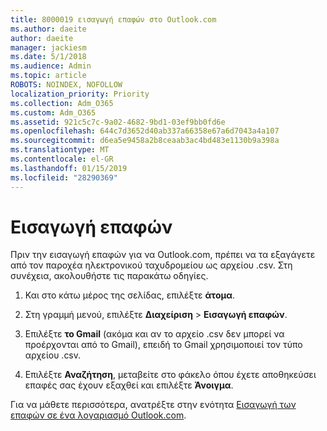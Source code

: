 ```yaml
---
title: 8000019 εισαγωγή επαφών στο Outlook.com
ms.author: daeite
author: daeite
manager: jackiesm
ms.date: 5/1/2018
ms.audience: Admin
ms.topic: article
ROBOTS: NOINDEX, NOFOLLOW
localization_priority: Priority
ms.collection: Adm_O365
ms.custom: Adm_O365
ms.assetid: 921c5c7c-9a02-4682-9bd1-03ef9bb0fd6e
ms.openlocfilehash: 644c7d3652d40ab337a66358e67a6d7043a4a107
ms.sourcegitcommit: d6ea5e9458a2b8ceaab3ac4bd483e1130b9a398a
ms.translationtype: MT
ms.contentlocale: el-GR
ms.lasthandoff: 01/15/2019
ms.locfileid: "28290369"
---
```

# <a name="import-contacts"></a>Εισαγωγή επαφών

Πριν την εισαγωγή επαφών για να Outlook.com, πρέπει να τα εξαγάγετε από τον παροχέα ηλεκτρονικού ταχυδρομείου ως αρχείου .csv. Στη συνέχεια, ακολουθήστε τις παρακάτω οδηγίες.
  
1. Και στο κάτω μέρος της σελίδας, επιλέξτε **άτομα**. 
    
2. Στη γραμμή μενού, επιλέξτε **Διαχείριση** \> **Εισαγωγή επαφών**. 
    
3. Επιλέξτε **το Gmail** (ακόμα και αν το αρχείο .csv δεν μπορεί να προέρχονται από το Gmail), επειδή το Gmail χρησιμοποιεί τον τύπο αρχείου .csv. 
    
4. Επιλέξτε **Αναζήτηση**, μεταβείτε στο φάκελο όπου έχετε αποθηκεύσει επαφές σας έχουν εξαχθεί και επιλέξτε **Άνοιγμα**. 
    
Για να μάθετε περισσότερα, ανατρέξτε στην ενότητα [Εισαγωγή των επαφών σε ένα λογαριασμό Outlook.com](https://go.microsoft.com/fwlink/p/?linkid=873136).
  

